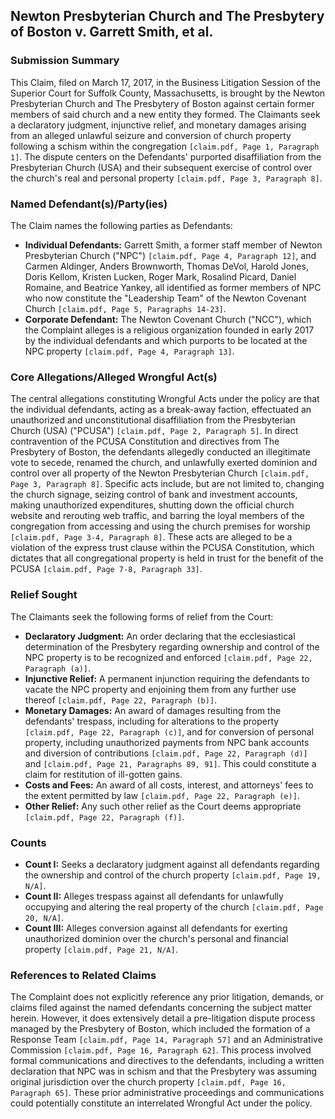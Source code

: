 ## Newton Presbyterian Church and The Presbytery of Boston v. Garrett Smith, et al.
### Submission Summary
This Claim, filed on March 17, 2017, in the Business Litigation Session of the Superior Court for Suffolk County, Massachusetts, is brought by the Newton Presbyterian Church and The Presbytery of Boston against certain former members of said church and a new entity they formed. The Claimants seek a declaratory judgment, injunctive relief, and monetary damages arising from an alleged unlawful seizure and conversion of church property following a schism within the congregation `[claim.pdf, Page 1, Paragraph 1]`. The dispute centers on the Defendants' purported disaffiliation from the Presbyterian Church (USA) and their subsequent exercise of control over the church's real and personal property `[claim.pdf, Page 3, Paragraph 8]`.

### Named Defendant(s)/Party(ies)
The Claim names the following parties as Defendants:
- **Individual Defendants:** Garrett Smith, a former staff member of Newton Presbyterian Church ("NPC") `[claim.pdf, Page 4, Paragraph 12]`, and Carmen Aldinger, Anders Brownworth, Thomas DeVol, Harold Jones, Doris Kellom, Kristen Lucken, Roger Mark, Rosalind Picard, Daniel Romaine, and Beatrice Yankey, all identified as former members of NPC who now constitute the "Leadership Team" of the Newton Covenant Church `[claim.pdf, Page 5, Paragraphs 14-23]`.
- **Corporate Defendant:** The Newton Covenant Church ("NCC"), which the Complaint alleges is a religious organization founded in early 2017 by the individual defendants and which purports to be located at the NPC property `[claim.pdf, Page 4, Paragraph 13]`.

### Core Allegations/Alleged Wrongful Act(s)
The central allegations constituting Wrongful Acts under the policy are that the individual defendants, acting as a break-away faction, effectuated an unauthorized and unconstitutional disaffiliation from the Presbyterian Church (USA) ("PCUSA") `[claim.pdf, Page 2, Paragraph 5]`. In direct contravention of the PCUSA Constitution and directives from The Presbytery of Boston, the defendants allegedly conducted an illegitimate vote to secede, renamed the church, and unlawfully exerted dominion and control over all property of the Newton Presbyterian Church `[claim.pdf, Page 3, Paragraph 8]`. Specific acts include, but are not limited to, changing the church signage, seizing control of bank and investment accounts, making unauthorized expenditures, shutting down the official church website and rerouting web traffic, and barring the loyal members of the congregation from accessing and using the church premises for worship `[claim.pdf, Page 3-4, Paragraph 8]`. These acts are alleged to be a violation of the express trust clause within the PCUSA Constitution, which dictates that all congregational property is held in trust for the benefit of the PCUSA `[claim.pdf, Page 7-8, Paragraph 33]`.

### Relief Sought
The Claimants seek the following forms of relief from the Court:
- **Declaratory Judgment:** An order declaring that the ecclesiastical determination of the Presbytery regarding ownership and control of the NPC property is to be recognized and enforced `[claim.pdf, Page 22, Paragraph (a)]`.
- **Injunctive Relief:** A permanent injunction requiring the defendants to vacate the NPC property and enjoining them from any further use thereof `[claim.pdf, Page 22, Paragraph (b)]`.
- **Monetary Damages:** An award of damages resulting from the defendants' trespass, including for alterations to the property `[claim.pdf, Page 22, Paragraph (c)]`, and for conversion of personal property, including unauthorized payments from NPC bank accounts and diversion of contributions `[claim.pdf, Page 22, Paragraph (d)]` and `[claim.pdf, Page 21, Paragraphs 89, 91]`. This could constitute a claim for restitution of ill-gotten gains.
- **Costs and Fees:** An award of all costs, interest, and attorneys' fees to the extent permitted by law `[claim.pdf, Page 22, Paragraph (e)]`.
- **Other Relief:** Any such other relief as the Court deems appropriate `[claim.pdf, Page 22, Paragraph (f)]`.

### Counts
- **Count I:** Seeks a declaratory judgment against all defendants regarding the ownership and control of the church property `[claim.pdf, Page 19, N/A]`.
- **Count II:** Alleges trespass against all defendants for unlawfully occupying and altering the real property of the church `[claim.pdf, Page 20, N/A]`.
- **Count III:** Alleges conversion against all defendants for exerting unauthorized dominion over the church's personal and financial property `[claim.pdf, Page 21, N/A]`.

### References to Related Claims
The Complaint does not explicitly reference any prior litigation, demands, or claims filed against the named defendants concerning the subject matter herein. However, it does extensively detail a pre-litigation dispute process managed by the Presbytery of Boston, which included the formation of a Response Team `[claim.pdf, Page 14, Paragraph 57]` and an Administrative Commission `[claim.pdf, Page 16, Paragraph 62]`. This process involved formal communications and directives to the defendants, including a written declaration that NPC was in schism and that the Presbytery was assuming original jurisdiction over the church property `[claim.pdf, Page 16, Paragraph 65]`. These prior administrative proceedings and communications could potentially constitute an interrelated Wrongful Act under the policy.
